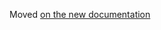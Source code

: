Moved [on the new documentation](https://documentation.simplicite.io/documentation/operation/kubernetes)